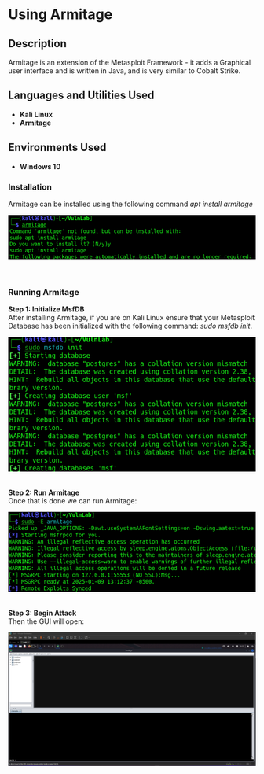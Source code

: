 <h1>Using Armitage</h1>

<h2>Description</h2>
Armitage is an extension of the Metasploit Framework - it adds a Graphical user interface and is written in Java, and is very similar to Cobalt Strike.
<br />


<h2>Languages and Utilities Used</h2>
 
- <b>Kali Linux</b>
- <b>Armitage</b>

<h2>Environments Used </h2>

- <b>Windows 10</b>

<h3>Installation</h3>
  Armitage can be installed using the following command <i>apt install armitage</i><br />
<p align="center">
  <img src="./imgs/install_armitage.png"/>
</p>
<br />
<h3>Running Armitage</h3>
<b>Step 1: Initialize MsfDB</b><br />
After installing Armitage, if you are on Kali Linux ensure that your Metasploit Database has been initialized with the following command: <i>sudo msfdb init</i>. <br />
<p align="center">
  <img src="./imgs/msfdb_init.png"/>
</p>
<br />
<b>Step 2: Run Armitage</b><br />
Once that is done we can run Armitage:<br />
<p align="center">
  <img src="./imgs/run_armitage.png"/>
</p>
<br />
<b>Step 3: Begin Attack</b><br />
Then the GUI will open:
<p align="center">
  <img src="./imgs/armitage_gui.png"/>
</p>
 <br />



 
<!--
 ```diff
- text in red
+ text in green
! text in orange
# text in gray
@@ text in purple (and bold)@@
```
--!>
